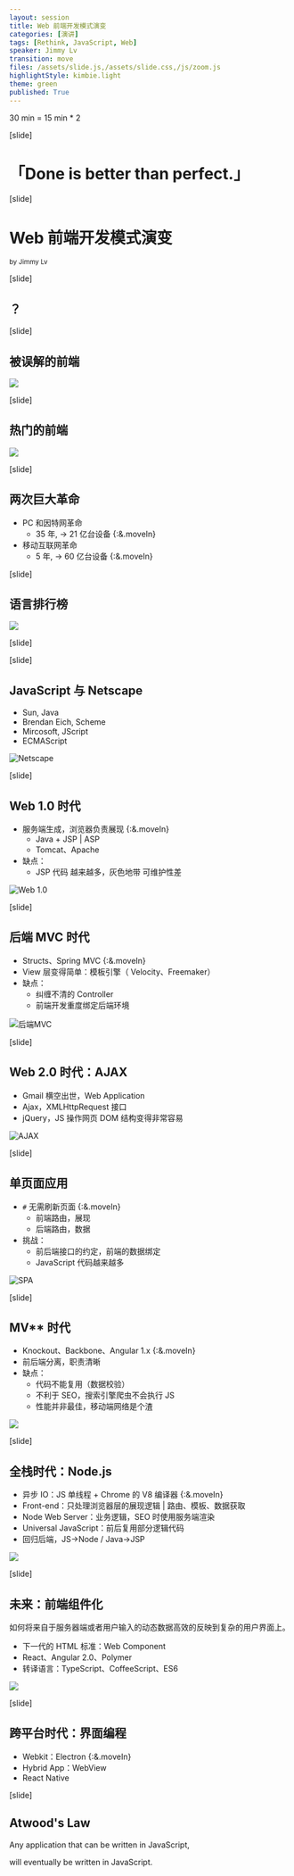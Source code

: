 ```yaml
---
layout: session
title: Web 前端开发模式演变
categories: [演讲]
tags: [Rethink, JavaScript, Web]
speaker: Jimmy Lv
transition: move
files: /assets/slide.js,/assets/slide.css,/js/zoom.js
highlightStyle: kimbie.light
theme: green
published: True
---
```


30 min = 15 min \* 2

[slide]

# 「Done is better than perfect.」

[slide]

# Web 前端开发模式演变

<small>by Jimmy Lv</small>

[slide]

## ？

[slide]

## 被误解的前端

![](https://raw.githubusercontent.com/JimmyLv/images/master/css.jpeg)

[slide]

## 热门的前端

![](https://raw.githubusercontent.com/JimmyLv/images/master/money.png)

[slide]

## 两次巨大革命

- PC 和因特网革命
  - 35 年, -> 21 亿台设备 {:&.moveIn}
- 移动互联网革命
  - 5 年, -> 60 亿台设备 {:&.moveIn}

[slide]

## 语言排行榜

![](https://raw.githubusercontent.com/JimmyLv/images/master/hot_language.jpg)

[slide]

[slide]

## JavaScript 与 Netscape

- Sun, Java
- Brendan Eich, Scheme
- Mircosoft, JScript
- ECMAScript

![Netscape](http://image.beekka.com/blog/201106/bg2011062401.jpg)

[slide]

## Web 1.0 时代

- 服务端生成，浏览器负责展现 {:&.moveIn}
  - Java + JSP | ASP
  - Tomcat、Apache
- 缺点：
  - JSP 代码 越来越多，灰色地带 可维护性差

![Web 1.0](https://camo.githubusercontent.com/90850e93b917cd3c958dff1c7d0197f819167343/687474703a2f2f696d672e68622e616963646e2e636f6d2f63333639616163633864613338616638653432326664323935313438633537643162353831376666666335362d4f636250646c5f6677363538)

[slide]

## 后端 MVC 时代

- Structs、Spring MVC {:&.moveIn}
- View 层变得简单：模板引擎（ Velocity、Freemaker）
- 缺点：
  - 纠缠不清的 Controller
  - 前端开发重度绑定后端环境

![后端MVC](https://camo.githubusercontent.com/b9e16b0b3ff3361a481badaca7d408e8fa6b404f/687474703a2f2f696d672e68622e616963646e2e636f6d2f3961366266353237646162626462396237393563353862306237616636633761313864653963653331316136312d3975697578545f6677363538)

[slide]

## Web 2.0 时代：AJAX

- Gmail 横空出世，Web Application
- Ajax，XMLHttpRequest 接口
- jQuery，JS 操作网页 DOM 结构变得非常容易

![AJAX](https://camo.githubusercontent.com/d0098546c9fa01b443c16ff1953c90aa9056955b/687474703a2f2f696d672e68622e616963646e2e636f6d2f3932393766646337336438336632373764343439633932313933613361663432386464633064343431316366392d6e31445936465f6677363538)

[slide]

## 单页面应用

- `#` 无需刷新页面 {:&.moveIn}
  - 前端路由，展现
  - 后端路由，数据
- 挑战：
  - 前后端接口的约定，前端的数据绑定
  - JavaScript 代码越来越多

![SPA](https://camo.githubusercontent.com/f064bc7a5b06ea9a39cf039a5dec0ca6675141ff/687474703a2f2f696d672e68622e616963646e2e636f6d2f3135383839323134336263363430333364323264643865643765373533366537316530373063346131336335372d6850673150635f6677363538)

[slide]

## MV\*\* 时代

- Knockout、Backbone、Angular 1.x {:&.moveIn}
- 前后端分离，职责清晰
- 缺点：
  - 代码不能复用（数据校验）
  - 不利于 SEO，搜索引擎爬虫不会执行 JS
  - 性能并非最佳，移动端网络是个渣

![](https://camo.githubusercontent.com/2ab0e0e247dfae7b74760b7d57056a680204874d/687474703a2f2f696d672e68622e616963646e2e636f6d2f3536663463656530653663376166363165323464626633316534626531376631343264353930326331313039612d42637852696d5f6677363538)

[slide]

## 全栈时代：Node.js

- 异步 IO：JS 单线程 + Chrome 的 V8 编译器 {:&.moveIn}
- Front-end：只处理浏览器层的展现逻辑 | 路由、模板、数据获取
- Node Web Server：业务逻辑，SEO 时使用服务端渲染
- Universal JavaScript：前后复用部分逻辑代码
- 回归后端，JS->Node / Java->JSP

![](http://assets.toptal.io/uploads/blog/image/25/toptal-blog-image-1374849974023.png)

[slide]

## 未来：前端组件化

如何将来自于服务器端或者用户输入的动态数据高效的反映到复杂的用户界面上。

- 下一代的 HTML 标准：Web Component
- React、Angular 2.0、Polymer
- 转译语言：TypeScript、CoffeeScript、ES6

![](https://github.com/fouber/blog/raw/master/201508/assets/modular-component.png)

[slide]

## 跨平台时代：界面编程

- Webkit：Electron {:&.moveIn}
- Hybrid App：WebView
- React Native

[slide]

## Atwood's Law

Any application that can be written in JavaScript,

will eventually be written in JavaScript.
